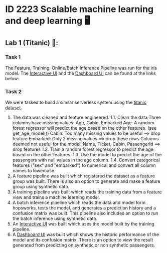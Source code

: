 # ID 2223 Scalable machine learning and deep learning 🖥️ 
## Lab 1 (Titanic) 🚢:

### Task 1
The Feature, Training, Online/Batch Inference Pipeline was run for the iris model.
The [Interactive UI](https://huggingface.co/spaces/Nathanotal/iris) and the [Dashboard UI](https://huggingface.co/spaces/Nathanotal/irisMonitor) can be found at the links below:

### Task 2
We were tasked to build a similar serverless system using the [titanic dataset](https://raw.githubusercontent.com/ID2223KTH/id2223kth.github.io/master/assignments/lab1/titanic.csv).

1. The data was cleaned and feature engineered. 
1.1. Clean the data
Three columns have missing values: Age, Cabin, Embarked
Age: A random forest regressor will predict the age based on the other features. (see get_age_model())
Cabin: Too many missing values to be useful ==> drop feature
Embarked: Only 2 missing values ==> drop these rows
Columns deemed not useful for the model: Name, Ticket, Cabin, PassengerId ==> drop features
1.2. Train a random forest regressor to predict the age based on the other features.
1.3. Use the model to predict the age of the passengers with null values in the age column.
1.4. Convert categorical features ("sex" and "embarked") to numerical and convert all column names to lowercase.
2. A feature pipeline was built which registered the dataset as a feature group was built. There is also an option to generate and make a feature group using synthetic data.
3. A training pipeline was built which reads the training data from a feature view and trains a machine learning model.
4. A batch inference pipeline which reads the data and model form hopsworks, tests the model, and generates a prediction history and a confusion matrix was built. This pipeline also includes an option to run the batch inference using synthetic data.
5. An [Interactive UI](https://huggingface.co/spaces/Nathanotal/titanic) was built which uses the model built by the training pipeline.
6. A [Dashboard UI](https://huggingface.co/spaces/Nathanotal/titanic_monitoring) was built which shows the historic performance of the model and its confusion matrix. There is an option to view the result generated from predicting on synthetic or non synthetic passengers.
